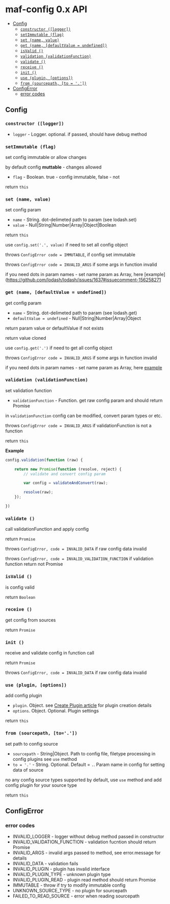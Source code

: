 # maf-config 0.x API

- [Config](#config)
    - [`constructor ([logger])`](#constructor-logger)
    - [`setImmutable (flag)`](#setimmutable-flag)
    - [`set (name, value)`](#set-name-value)
    - [`get (name, [defaultValue = undefined])`](#get-name-defaultvalue--undefined)
    - [`isValid ()`](#isvalid-)
    - [`validation (validationFunction)`](#validation-validationfunction)
    - [`validate ()`](#validate-)
    - [`receive ()`](#receive-)
    - [`init ()`](#init-)
    - [`use (plugin, [options])`](#use-plugin-options)
    - [`from (sourcepath, [to = '.'])`](#from-sourcepath-to)
- [ConfigError](#configerror)
    - [error codes](#error-codes)

## Config



### `constructor ([logger])`

- `logger` - Logger. optional. if passed, should have debug method



### `setImmutable (flag)`

set config immutable or allow changes

by default config **muttable** - changes allowed

- `flag` - Boolean. true - config immutable, false - not

return `this`



### `set (name, value)`

set config param

- `name` - String. dot-delimeted path to param (see lodash.set)
- `value` - Null|String|Number|Array|Object|Boolean

return `this`

use `config.set('.', value)` if need to set all config object

throws `ConfigError code = IMMUTABLE`, if config set immutable

throws `ConfigError code = INVALID_ARGS` if some args in function invalid

if you need dots in param names - set name param as Array, here [example](https://github.com/lodash/lodash/issues/1637#issuecomment-156258271



### `get (name, [defaultValue = undefined])`

get config param

- `name` - String. dot-delimeted path to param (see lodash.get)
- `defaultValue = undefined` - Null|String|Number|Array|Object

return param value or defaultValue if not exists

return value cloned

use `config.get('.')` if need to get all config object

throws `ConfigError code = INVALID_ARGS` if some args in function invalid

if you need dots in param names - set name param as Array, here [example](https://github.com/lodash/lodash/issues/1637#issuecomment-156258271)



### `validation (validationFunction)`

set validation function

- `validationFunction` - Function. get raw config param and should return Promise

in `validationFunction` config can be modified, convert param types or etc.

throws `ConfigError code = INVALID_ARGS` if validationFunction is not a function

return `this`

**Example**

```js
config.validation(function (raw) {

    return new Promise(function (resolve, reject) {
        // validate and convert config param

        var config = validateAndConvert(raw);

        resolve(raw);
    });

})
```


### `validate ()`

call validationFunction and apply config

return `Promise`

throws `ConfigError, code = INVALID_DATA` if raw config data invalid

throws `ConfigError, code = INVALID_VALIDATION_FUNCTION` if validation function return not Promise


### `isValid ()`

is config valid

return `Boolean`


### `receive ()`

get config from sources

return `Promise`



### `init ()`

receive and validate config in function call

return `Promise`

throws `ConfigError, code = INVALID_DATA` if raw config data invalid



### `use (plugin, [options])`

add config plugin

- `plugin`. Object. see [Create Plugin article](create-plugin.md) for plugin creation details
- `options`. Object. Optional. Plugin settings


return `this`



### `from (sourcepath, [to='.'])`

set path to config source

- `sourcepath` - String|Object. Path to config file, filetype processing in config plugins see `use` method
- `to = '.'` - String. Optional. Default = `.`. Param name in config for setting data of source

no any config source types supported by default, use `use` method and add config plugin for your source type

return `this`


## ConfigError

### error codes

- INVALID_LOGGER - logger without debug method passed in constructor
- INVALID_VALIDATION_FUNCTION - validation fucntion should return Promise
- INVALID_ARGS - invalid args passed to method, see error.message for details
- INVALID_DATA   - validation fails
- INVALID_PLUGIN - plugin has invalid interface
- INVALID_PLUGIN_TYPE - unknown plugin type
- INVALID_PLUGIN_READ - plugin read method should return Promise
- IMMUTABLE - throw if try to modify immutable config
- UNKNOWN_SOURCE_TYPE - no plugin for sourcepath
- FAILED_TO_READ_SOURCE - error when reading sourcepath
